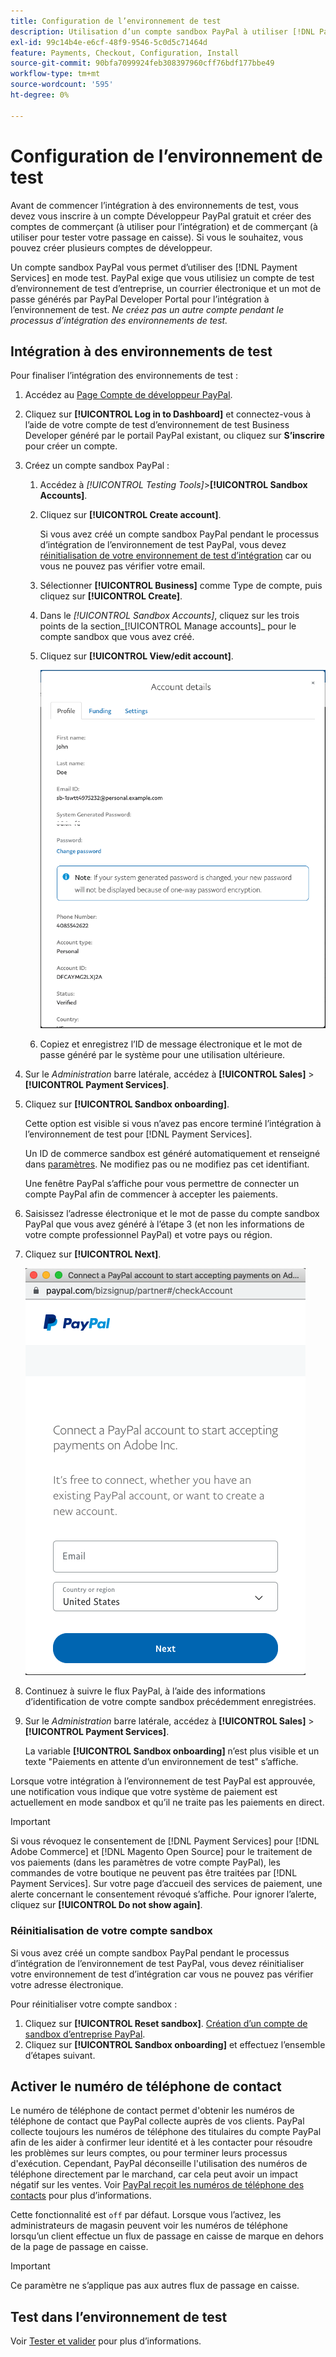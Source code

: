 ```yaml
---
title: Configuration de l’environnement de test
description: Utilisation d’un compte sandbox PayPal à utiliser [!DNL Payment Services] en mode test.
exl-id: 99c14b4e-e6cf-48f9-9546-5c0d5c71464d
feature: Payments, Checkout, Configuration, Install
source-git-commit: 90bfa7099924feb308397960cff76bdf177bbe49
workflow-type: tm+mt
source-wordcount: '595'
ht-degree: 0%

---
```


# Configuration de l’environnement de test

Avant de commencer l’intégration à des environnements de test, vous devez vous inscrire à un compte Développeur PayPal gratuit et créer des comptes de commerçant (à utiliser pour l’intégration) et de commerçant (à utiliser pour tester votre passage en caisse). Si vous le souhaitez, vous pouvez créer plusieurs comptes de développeur.

Un compte sandbox PayPal vous permet d’utiliser des [!DNL Payment Services] en mode test. PayPal exige que vous utilisiez un compte de test d’environnement de test d’entreprise, un courrier électronique et un mot de passe générés par PayPal Developer Portal pour l’intégration à l’environnement de test. *Ne créez pas un autre compte pendant le processus d’intégration des environnements de test.*

## Intégration à des environnements de test

Pour finaliser l’intégration des environnements de test :

1. Accédez au [Page Compte de développeur PayPal](https://developer.paypal.com/developer/accounts/).
1. Cliquez sur **[!UICONTROL Log in to Dashboard]** et connectez-vous à l’aide de votre compte de test d’environnement de test Business Developer généré par le portail PayPal existant, ou cliquez sur **S’inscrire** pour créer un compte.
1. Créez un compte sandbox PayPal :
   1. Accédez à _[!UICONTROL Testing Tools]_>**[!UICONTROL Sandbox Accounts]**.
   1. Cliquez sur **[!UICONTROL Create account]**.

      Si vous avez créé un compte sandbox PayPal pendant le processus d’intégration de l’environnement de test PayPal, vous devez [réinitialisation de votre environnement de test d’intégration](#reset-your-sandbox-account) car ou vous ne pouvez pas vérifier votre email.

   1. Sélectionner **[!UICONTROL Business]** comme Type de compte, puis cliquez sur **[!UICONTROL Create]**.
   1. Dans le _[!UICONTROL Sandbox Accounts]_, cliquez sur les trois points de la section_[!UICONTROL Manage accounts]_ pour le compte sandbox que vous avez créé.
   1. Cliquez sur **[!UICONTROL View/edit account]**.

      ![PayPal - Afficher/modifier le compte sandbox](assets/onboarding-viewedit-sandbox.png)

   1. Copiez et enregistrez l’ID de message électronique et le mot de passe généré par le système pour une utilisation ultérieure.

1. Sur le _Administration_ barre latérale, accédez à **[!UICONTROL Sales]** > **[!UICONTROL Payment Services]**.
1. Cliquez sur **[!UICONTROL Sandbox onboarding]**.

   Cette option est visible si vous n’avez pas encore terminé l’intégration à l’environnement de test pour [!DNL Payment Services].

   Un ID de commerce sandbox est généré automatiquement et renseigné dans [paramètres](settings.md). Ne modifiez pas ou ne modifiez pas cet identifiant.

   Une fenêtre PayPal s’affiche pour vous permettre de connecter un compte PayPal afin de commencer à accepter les paiements.

1. Saisissez l’adresse électronique et le mot de passe du compte sandbox PayPal que vous avez généré à l’étape 3 (et non les informations de votre compte professionnel PayPal) et votre pays ou région.
1. Cliquez sur **[!UICONTROL Next]**.

   ![PayPal - Connecter le compte PayPal pour les paiements](assets/paypal-connectacct.png)

1. Continuez à suivre le flux PayPal, à l’aide des informations d’identification de votre compte sandbox précédemment enregistrées.
1. Sur le _Administration_ barre latérale, accédez à **[!UICONTROL Sales]** > **[!UICONTROL Payment Services]**.

   La variable **[!UICONTROL Sandbox onboarding]** n’est plus visible et un texte &quot;Paiements en attente d’un environnement de test&quot; s’affiche.

Lorsque votre intégration à l’environnement de test PayPal est approuvée, une notification vous indique que votre système de paiement est actuellement en mode sandbox et qu’il ne traite pas les paiements en direct.

>[!IMPORTANT]
>
>Si vous révoquez le consentement de [!DNL Payment Services] pour [!DNL Adobe Commerce] et [!DNL Magento Open Source] pour le traitement de vos paiements (dans les paramètres de votre compte PayPal), les commandes de votre boutique ne peuvent pas être traitées par [!DNL Payment Services]. Sur votre page d’accueil des services de paiement, une alerte concernant le consentement révoqué s’affiche. Pour ignorer l’alerte, cliquez sur **[!UICONTROL Do not show again]**.

### Réinitialisation de votre compte sandbox

Si vous avez créé un compte sandbox PayPal pendant le processus d’intégration de l’environnement de test PayPal, vous devez réinitialiser votre environnement de test d’intégration car vous ne pouvez pas vérifier votre adresse électronique.

Pour réinitialiser votre compte sandbox :

1. Cliquez sur **[!UICONTROL Reset sandbox]**. [Création d’un compte de sandbox d’entreprise PayPal](https://developer.paypal.com/docs/api-basics/sandbox/accounts/#create-a-business-sandbox-account).
1. Cliquez sur **[!UICONTROL Sandbox onboarding]** et effectuez l’ensemble d’étapes suivant.

## Activer le numéro de téléphone de contact

Le numéro de téléphone de contact permet d&#39;obtenir les numéros de téléphone de contact que PayPal collecte auprès de vos clients. PayPal collecte toujours les numéros de téléphone des titulaires du compte PayPal afin de les aider à confirmer leur identité et à les contacter pour résoudre les problèmes sur leurs comptes, ou pour terminer leurs processus d&#39;exécution. Cependant, PayPal déconseille l&#39;utilisation des numéros de téléphone directement par le marchand, car cela peut avoir un impact négatif sur les ventes. Voir [PayPal reçoit les numéros de téléphone des contacts](https://developer.paypal.com/docs/admin/checkout-settings/#get-contact-telephone-numbers) pour plus d’informations.

Cette fonctionnalité est `off` par défaut. Lorsque vous l’activez, les administrateurs de magasin peuvent voir les numéros de téléphone lorsqu’un client effectue un flux de passage en caisse de marque en dehors de la page de passage en caisse.

>[!IMPORTANT]
>
>Ce paramètre ne s’applique pas aux autres flux de passage en caisse.

## Test dans l’environnement de test

Voir [Tester et valider](test-validate.md) pour plus d’informations.

